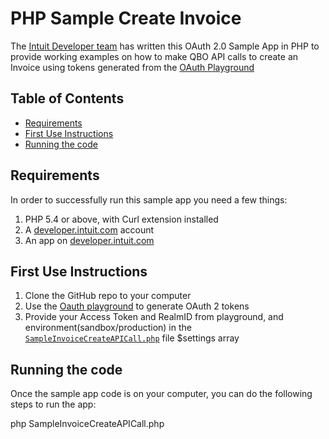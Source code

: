 # PHP Sample Create Invoice

The [Intuit Developer team](https://developer.intuit.com) has written this OAuth 2.0 Sample App in PHP to provide working examples on how to make QBO API calls to create an Invoice using tokens generated from the [OAuth Playground](https://developer.intuit.com/v2/ui#/playground)

## Table of Contents

* [Requirements](#requirements)
* [First Use Instructions](#first-use-instructions)
* [Running the code](#running-the-code)


## Requirements

In order to successfully run this sample app you need a few things:

1. PHP 5.4 or above, with Curl extension installed
2. A [developer.intuit.com](http://developer.intuit.com) account
3. An app on [developer.intuit.com](http://developer.intuit.com) 

## First Use Instructions

1. Clone the GitHub repo to your computer
2. Use the [Oauth playground](https://developer.intuit.com/v2/ui#/playground) to generate OAuth 2 tokens
3. Provide your Access Token and RealmID from playground, and environment(sandbox/production) in the [`SampleInvoiceCreateAPICall.php`](https://github.com/IntuitDeveloper/HackathonSamples/blob/master/php/SampleInvoiceCreateAPICall.php) file $settings array


## Running the code

Once the sample app code is on your computer, you can do the following steps to run the app:

php SampleInvoiceCreateAPICall.php


